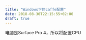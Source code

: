 ```yaml
---
title: "Windows下的caffe配置"
date: 2018-08-30T22:15:55+02:00
draft: true
---
```


电脑是Surface Pro 4，所以将配置CPU
